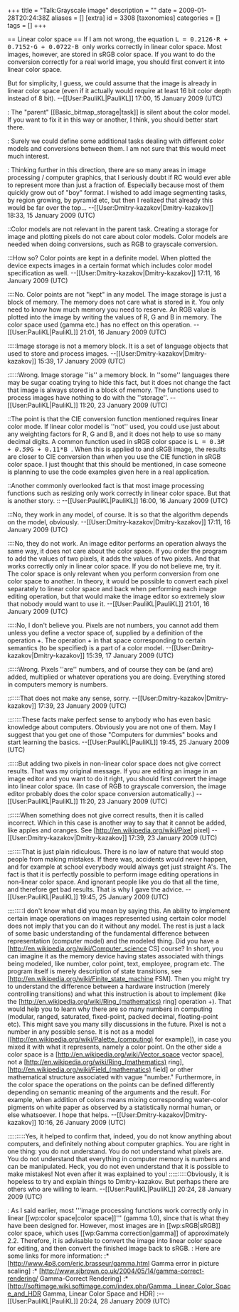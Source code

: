 +++
title = "Talk:Grayscale image"
description = ""
date = 2009-01-28T20:24:38Z
aliases = []
[extra]
id = 3308
[taxonomies]
categories = []
tags = []
+++

== Linear color space ==
If I am not wrong, the equation <tt> L = 0.2126·R + 0.7152·G + 0.0722·B </tt> only works correctly in linear color space.
Most images, however, are stored in sRGB color space. If you want to do the conversion correctly for a real world image, you should first convert it into linear color space.

But for simplicity, I guess, we could assume that the image is already in linear color space (even if it actually would require at least 16 bit color depth instead of 8 bit).
--[[User:PauliKL|PauliKL]] 17:00, 15 January 2009 (UTC)

: The "parent" [[Basic_bitmap_storage|task]] is silent about the color model. If you want to fix it in this way or another, I think, you should better start there.

: Surely we could define some additional tasks dealing with different color models and conversions between them. I am not sure that this would meet much interest.

: Thinking further in this direction, there are so many areas in image processing / computer graphics, that I seriously doubt if RC would ever able to represent more than just a fraction of. Especially because most of them quickly grow out of "boy" format. I wished to add image segmenting tasks, by region growing, by pyramid etc, but then I realized that already this would be far over the top... --[[User:Dmitry-kazakov|Dmitry-kazakov]] 18:33, 15 January 2009 (UTC)

::Color models are not relevant in the parent task. Creating a storage for image and plotting pixels do not care about color models. Color models are needed when doing conversions, such as RGB to grayscale conversion.

:::How so? Color points are kept in a definite model. When plotted the device expects images in a certain format which includes color model specification as well. --[[User:Dmitry-kazakov|Dmitry-kazakov]] 17:11, 16 January 2009 (UTC)

::::No. Color points are not "kept" in any model. The image storage is just a block of memory. The memory does not care what is stored in it. You only need to know how much memory you need to reserve. An RGB value is plotted into the image by writing the values of R, G and B in memory. The color space used (gamma etc.) has no effect on this operation. --[[User:PauliKL|PauliKL]] 21:01, 16 January 2009 (UTC)

:::::Image storage is not a memory block. It is a set of language objects that used to store and process images. --[[User:Dmitry-kazakov|Dmitry-kazakov]] 15:39, 17 January 2009 (UTC)

::::::Wrong. Image storage ''is'' a memory block. In ''some'' languages there may be sugar coating trying to hide this fact, but it does not change the fact that image is always stored in a block of memory. The functions used to process images have nothing to do with the ''storage''. --[[User:PauliKL|PauliKL]] 11:20, 23 January 2009 (UTC)

::The point is that the CIE conversion function mentioned requires linear color mode. If linear color model is ''not'' used, you could use just about any weighting factors for R, G and B, and it does not help to use so many decimal digits. A common function used in sRGB color space is <tt> L = 0.3*R + 0.59*G + 0.11*B </tt>. When this is applied to and sRGB image, the results are closer to CIE conversion than when you use the CIE function in sRGB color space. I just thought that this should be mentioned, in case someone is planning to use the code examples given here in a real application.

::Another commonly overlooked fact is that most image processing functions such as resizing only work correctly in linear color space. But that is another story.
:: --[[User:PauliKL|PauliKL]] 16:00, 16 January 2009 (UTC)

:::No, they work in any model, of course. It is so that the algorithm depends on the model, obviously. --[[User:Dmitry-kazakov|Dmitry-kazakov]] 17:11, 16 January 2009 (UTC)

::::No, they do not work. An image editor performs an operation always the same way, it does not care about the color space. If you order the program to add the values of two pixels, it adds the values of two pixels. And that works correctly only in linear color space. If you do not believe me, try it. The color space is only relevant when you perform conversion from one color space to another. In theory, it would be possible to convert each pixel separately to linear color space and back when performing each image editing operation, but that would make the image editor so extremely slow that nobody would want to use it. --[[User:PauliKL|PauliKL]] 21:01, 16 January 2009 (UTC)

:::::No, I don't believe you. Pixels are not numbers, you cannot add them unless you define a vector space of, supplied by a definition of the operation +. The operation + in that space corresponding to certain semantics (to be specified) is a part of a color model. --[[User:Dmitry-kazakov|Dmitry-kazakov]] 15:39, 17 January 2009 (UTC)

::::::Wrong. Pixels ''are'' numbers, and of course they can be (and are) added, multiplied or whatever operations you are doing. Everything stored in computers memory is numbers.

:::::::That does not make any sense, sorry. --[[User:Dmitry-kazakov|Dmitry-kazakov]] 17:39, 23 January 2009 (UTC)

::::::::These facts make perfect sense to anybody who has even basic knowledge about computers. Obviously you are not one of them. May I suggest that you get one of those "Computers for dummies" books and start learning the basics. --[[User:PauliKL|PauliKL]] 19:45, 25 January 2009 (UTC)

::::::But adding two pixels in non-linear color space does not give correct results. That was my original message. If you are editing an image in an image editor and you want to do it right, you should first convert the image into linear color space. (In case of RGB to grayscale conversion, the image editor probably does the color space conversion automatically.) --[[User:PauliKL|PauliKL]] 11:20, 23 January 2009 (UTC)

:::::::When something does not give correct results, then it is called incorrect. Which in this case is another way to say that it cannot be added, like apples and oranges. See [http://en.wikipedia.org/wiki/Pixel pixel] --[[User:Dmitry-kazakov|Dmitry-kazakov]] 17:39, 23 January 2009 (UTC)

::::::::That is just plain ridiculous. There is no law of nature that would stop people from making mistakes. If there was, accidents would never happen, and for example at school everybody would always get just straight A's. The fact is that it is perfectly possible to perform image editing operations in non-linear color space. And ignorant people like you do that all the time, and therefore get bad results. That is why I gave the advice. --[[User:PauliKL|PauliKL]] 19:45, 25 January 2009 (UTC)

:::::::::I don't know what did you mean by saying this. An ability to implement certain image operations on images represented using certain color model does not imply that you can do it without any model. The rest is just a lack of some basic understanding of the fundamental difference between representation (computer model) and the modeled thing. Did you have a [http://en.wikipedia.org/wiki/Computer_science CS] course? In short, you can imagine it as the memory device having states associated with things being modeled, like number, color point, text, employee, program etc. The program itself is merely description of state transitions, see [http://en.wikipedia.org/wiki/Finite_state_machine FSM]. Then you might try to understand the difference between a hardware instruction (merely controlling transitions) and what this instruction is about to implement (like the [http://en.wikipedia.org/wiki/Ring_(mathematics) ring] operation +). That would help you to learn why there are so many numbers in computing (modular, ranged, saturated, fixed-point, packed decimal, floating-point etc). This might save you many silly discussions in the future. Pixel is not a number in any possible sense. It is not as a model ([http://en.wikipedia.org/wiki/Palette_(computing) for example]), in case you mixed it with what it represents, namely a color point. On the other side a color space is a [http://en.wikipedia.org/wiki/Vector_space vector space], not a [http://en.wikipedia.org/wiki/Ring_(mathematics) ring], [http://en.wikipedia.org/wiki/Field_(mathematics) field] or other mathematical structure associated with vague "number." Furthermore, in the color space the operations on the points can be defined differently depending on semantic meaning of the arguments and the result. For example, when addition of colors means mixing corresponding water-color pigments on white paper as observed by a statistically normal human, or else whatsoever. I hope that helps. --[[User:Dmitry-kazakov|Dmitry-kazakov]] 10:16, 26 January 2009 (UTC)

::::::::::Yes, it helped to confirm that, indeed, you do not know anything about computers, and definitely nothing about computer graphics. You are right in one thing: you do not understand. You do not understand what pixels are. You do not understand that everything in computer memory is numbers and can be manipulated. Heck, you do not even understand that it is possible to make mistakes! Not even after it was explained to you!
::::::::::Obviously, it is hopeless to try and explain things to Dmitry-kazakov. But perhaps there are others who are willing to learn. --[[User:PauliKL|PauliKL]] 20:24, 28 January 2009 (UTC)

: As I said earlier, most '''image processing functions work correctly only in linear [[wp:color space|color space]]''' (gamma 1.0), since that is what they have been designed for. However, most images are in [[wp:sRGB|sRGB]] color space, which uses [[wp:Gamma correction|gamma]] of approximately 2.2. Therefore, it is advisable to convert the image into linear color space for editing, and then convert the finished image back to sRGB.
: Here are some links for more information:
:* [http://www.4p8.com/eric.brasseur/gamma.html Gamma error in picture scaling]
:* [http://www.sjbrown.co.uk/2004/05/14/gamma-correct-rendering/ Gamma-Correct Rendering]
:* [http://softimage.wiki.softimage.com/index.php/Gamma,_Linear_Color_Space_and_HDR Gamma, Linear Color Space and HDR]
:--[[User:PauliKL|PauliKL]] 20:24, 28 January 2009 (UTC)
